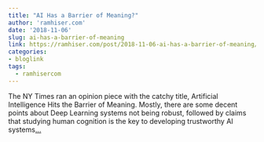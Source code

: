 ```yaml
---
title: "AI Has a Barrier of Meaning?"
author: 'ramhiser.com'
date: '2018-11-06'
slug: ai-has-a-barrier-of-meaning
link: https://ramhiser.com/post/2018-11-06-ai-has-a-barrier-of-meaning/
categories:
- bloglink
tags:
  - ramhisercom
---
```


The NY Times ran an opinion piece with the catchy title, Artificial Intelligence Hits the Barrier of Meaning. Mostly, there are some decent points about Deep Learning systems not being robust, followed by claims that studying human cognition is the key to developing trustworthy AI systems[... <i class="fas fa-external-link-alt"></i>](https://ramhiser.com/post/2018-11-06-ai-has-a-barrier-of-meaning/)

